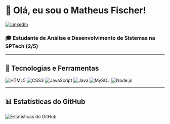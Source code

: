 <div align="left">

# 👋 Olá, eu sou o Matheus Fischer!
<p align="left">
  <a href="https://www.linkedin.com/in/matheus-angelo-fischer-bb044a2b2/" target="_blank">
    <img src="https://img.shields.io/badge/LinkedIn-%230077B5.svg?style=for-the-badge&logo=linkedin&logoColor=white" alt="LinkedIn"/>
  </a>
</p>


### 🎓 Estudante de Análise e Desenvolvimento de Sistemas na SPTech (2/5)

</div>

---

## 🚀 Tecnologias e Ferramentas

<p align="left">
  <img src="https://img.shields.io/badge/html5-%23E34F26.svg?style=for-the-badge&logo=html5&logoColor=white" alt="HTML5"/>
  <img src="https://img.shields.io/badge/css3-%231572B6.svg?style=for-the-badge&logo=css3&logoColor=white" alt="CSS3"/>
  <img src="https://img.shields.io/badge/javascript-%23323330.svg?style=for-the-badge&logo=javascript&logoColor=%23F7DF1E" alt="JavaScript"/>
  <img src="https://img.shields.io/badge/Java-%23ED8B00.svg?style=for-the-badge&logo=java&logoColor=white" alt="Java"/>
  <img src="https://img.shields.io/badge/mysql-%2300000f.svg?style=for-the-badge&logo=mysql&logoColor=white" alt="MySQL"/>
  <img src="https://img.shields.io/badge/Node.js-%2343853D.svg?style=for-the-badge&logo=node.js&logoColor=white" alt="Node.js"/>
</p>

---

## 📊 Estatísticas do GitHub

<p align="left">
  <img src="https://github-readme-stats.vercel.app/api?username=matheusfis&show_icons=true&theme=blue_navy&include_all_commits=true&count_private=true" alt="Estatísticas do GitHub"/>
</p>

